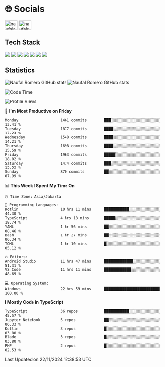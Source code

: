 <h1 align="">🌐 Socials</h1>
<p align="left">
<a href="https://linkedin.com/in/naufal-romero-putra-pratama-9ab816177/" target="blank"><img align="center" src="https://raw.githubusercontent.com/rahuldkjain/github-profile-readme-generator/master/src/images/icons/Social/linked-in-alt.svg" alt="naufalromero" height="30" width="40" /></a>
<a href="https://instagram.com/naufalromero" target="blank"><img align="center" src="https://raw.githubusercontent.com/rahuldkjain/github-profile-readme-generator/master/src/images/icons/Social/instagram.svg" alt="naufalromero" height="30" width="40" /></a>
</p>


<h2 align="">Tech Stack</h2>
<div align="">
  <img src="https://img.shields.io/badge/next.js-000000?style=for-the-badge&logo=nextdotjs&logoColor=white"/>
 <img src="https://img.shields.io/badge/typescript-%23007ACC.svg?style=for-the-badge&logo=typescript&logoColor=white"/>
 <img src="https://img.shields.io/badge/react-%2320232a.svg?style=for-the-badge&logo=react&logoColor=%2361DAFB"/>
 <img src="https://img.shields.io/badge/tailwindcss-%2338B2AC.svg?style=for-the-badge&logo=tailwind-css&logoColor=white"/>
 <img src="https://img.shields.io/badge/Prisma-3982CE?style=for-the-badge&logo=Prisma&logoColor=white"/>
 <img src="https://img.shields.io/badge/javascript-%23323330.svg?style=for-the-badge&logo=javascript&logoColor=%23F7DF1E"/>
 <img src="https://img.shields.io/badge/java-%23ED8B00.svg?style=for-the-badge&logo=openjdk&logoColor=white"/>
</div>


<h2 align="">Statistics</h2>
<div align="">
<img src="https://github-readme-stats-xi-nine-74.vercel.app/api?username=romves&show_icons=true&theme=tokyonight&include_all_commits=true&count_private=true" alt="Naufal Romero GitHub stats"/>
<img src="https://github-readme-stats-xi-nine-74.vercel.app/api/top-langs/?username=romves&theme=tokyonight&hide_border=false&include_all_commits=true&count_private=true&layout=compact" alt="Naufal Romero GitHub stats"/>
</div>

<!--START_SECTION:waka-->
![Code Time](http://img.shields.io/badge/Code%20Time-1%2C761%20hrs%2020%20mins-blue)

![Profile Views](http://img.shields.io/badge/Profile%20Views-6-blue)

📅 **I'm Most Productive on Friday** 

```text
Monday                   1461 commits        ███░░░░░░░░░░░░░░░░░░░░░░   13.41 % 
Tuesday                  1877 commits        ████░░░░░░░░░░░░░░░░░░░░░   17.23 % 
Wednesday                1548 commits        ████░░░░░░░░░░░░░░░░░░░░░   14.21 % 
Thursday                 1698 commits        ████░░░░░░░░░░░░░░░░░░░░░   15.59 % 
Friday                   1963 commits        █████░░░░░░░░░░░░░░░░░░░░   18.02 % 
Saturday                 1474 commits        ███░░░░░░░░░░░░░░░░░░░░░░   13.53 % 
Sunday                   870 commits         ██░░░░░░░░░░░░░░░░░░░░░░░   07.99 % 
```


📊 **This Week I Spent My Time On** 

```text
🕑︎ Time Zone: Asia/Jakarta

💬 Programming Languages: 
Kotlin                   10 hrs 11 mins      ███████████░░░░░░░░░░░░░░   44.30 % 
TypeScript               4 hrs 18 mins       █████░░░░░░░░░░░░░░░░░░░░   18.74 % 
YAML                     1 hr 56 mins        ██░░░░░░░░░░░░░░░░░░░░░░░   08.46 % 
Bash                     1 hr 27 mins        ██░░░░░░░░░░░░░░░░░░░░░░░   06.34 % 
TOML                     1 hr 10 mins        █░░░░░░░░░░░░░░░░░░░░░░░░   05.12 % 

🔥 Editors: 
Android Studio           11 hrs 47 mins      █████████████░░░░░░░░░░░░   51.31 % 
VS Code                  11 hrs 11 mins      ████████████░░░░░░░░░░░░░   48.69 % 

💻 Operating System: 
Windows                  22 hrs 59 mins      █████████████████████████   100.00 % 
```

**I Mostly Code in TypeScript** 

```text
TypeScript               36 repos            ███████████░░░░░░░░░░░░░░   45.57 % 
Jupyter Notebook         5 repos             ██░░░░░░░░░░░░░░░░░░░░░░░   06.33 % 
Kotlin                   3 repos             █░░░░░░░░░░░░░░░░░░░░░░░░   03.80 % 
Blade                    3 repos             █░░░░░░░░░░░░░░░░░░░░░░░░   03.80 % 
PHP                      2 repos             █░░░░░░░░░░░░░░░░░░░░░░░░   02.53 % 
```




 Last Updated on 22/11/2024 12:38:53 UTC
<!--END_SECTION:waka-->
